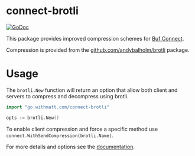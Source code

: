 # connect-brotli

[![GoDoc](https://pkg.go.dev/badge/go.withmatt.com/connect-brotli.svg)](https://pkg.go.dev/go.withmatt.com/connect-brotli)

This package provides improved compression schemes for [Buf Connect](https://github.com/bufbuild/connect-go).

Compression is provided from the [github.com/andybalholm/brotli](https://github.com/andybalholm/brotli) package.

# Usage

The `brotli.New` function will return an option that allow both client and servers to compress and decompress using brotli.

```go
import "go.withmatt.com/connect-brotli"

opts := brotli.New()
```

To enable client compression and force a specific method use `connect.WithSendCompression(brotli.Name)`.

For more details and options see the [documentation](https://pkg.go.dev/go.withmatt.com/connect-brotli).
